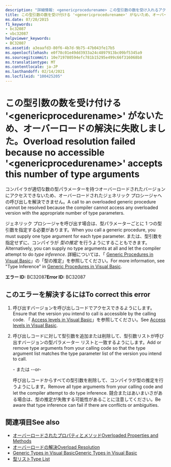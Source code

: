```yaml
---
description: "詳細情報: <genericprocedurename> この型引数の数を受け入れるアクセス可能な ' ' がないため、オーバーロードの解決に失敗しました"
title: この型引数の数を受け付ける '<genericprocedurename>' がないため、オーバーロードの解決に失敗しました。
ms.date: 07/20/2015
f1_keywords:
- bc32087
- vbc32087
helpviewer_keywords:
- BC32087
ms.assetid: a3eaafd3-80f6-4b7d-9b75-47b043fe17b5
ms.openlocfilehash: e0f78c01e49dd3933a24c4897913bc09bf5345a9
ms.sourcegitcommit: 10e719780594efc781b15295e499c66f316068b8
ms.translationtype: MT
ms.contentlocale: ja-JP
ms.lasthandoff: 02/14/2021
ms.locfileid: "100425205"
---
```

# <a name="overload-resolution-failed-because-no-accessible-genericprocedurename-accepts-this-number-of-type-arguments"></a><span data-ttu-id="be274-103">この型引数の数を受け付ける '\<genericprocedurename>' がないため、オーバーロードの解決に失敗しました。</span><span class="sxs-lookup"><span data-stu-id="be274-103">Overload resolution failed because no accessible '\<genericprocedurename>' accepts this number of type arguments</span></span>

<span data-ttu-id="be274-104">コンパイラが適切な数の型パラメーターを持つオーバーロードされたバージョンにアクセスできないため、オーバーロードされたジェネリック プロシージャへの呼び出しを解決できません。</span><span class="sxs-lookup"><span data-stu-id="be274-104">A call to an overloaded generic procedure cannot be resolved because the compiler cannot access any overloaded version with the appropriate number of type parameters.</span></span>  
  
 <span data-ttu-id="be274-105">ジェネリック プロシージャを呼び出す場合は、型パラメーターごとに 1 つの型引数を指定する必要があります。</span><span class="sxs-lookup"><span data-stu-id="be274-105">When you call a generic procedure, you must supply one type argument for each type parameter.</span></span> <span data-ttu-id="be274-106">または、型引数を指定せずに、コンパイラが *型の推定* を行うようにすることもできます。</span><span class="sxs-lookup"><span data-stu-id="be274-106">Alternatively, you can supply no type arguments at all and let the compiler attempt to do *type inference*.</span></span> <span data-ttu-id="be274-107">詳細については、「 [Generic Procedures in Visual Basic](../programming-guide/language-features/data-types/generic-procedures.md)」の「型の推定」を参照してください。</span><span class="sxs-lookup"><span data-stu-id="be274-107">For more information, see "Type Inference" in [Generic Procedures in Visual Basic](../programming-guide/language-features/data-types/generic-procedures.md).</span></span>  
  
 <span data-ttu-id="be274-108">**エラー ID:** BC32087</span><span class="sxs-lookup"><span data-stu-id="be274-108">**Error ID:** BC32087</span></span>  
  
## <a name="to-correct-this-error"></a><span data-ttu-id="be274-109">このエラーを解決するには</span><span class="sxs-lookup"><span data-stu-id="be274-109">To correct this error</span></span>  
  
1. <span data-ttu-id="be274-110">呼び出すバージョンを呼び出しコードでアクセスできるようにします。</span><span class="sxs-lookup"><span data-stu-id="be274-110">Ensure that the version you intend to call is accessible by the calling code.</span></span> <span data-ttu-id="be274-111">「 [Access levels in Visual Basic](../programming-guide/language-features/declared-elements/access-levels.md)」を参照してください。</span><span class="sxs-lookup"><span data-stu-id="be274-111">See [Access levels in Visual Basic](../programming-guide/language-features/declared-elements/access-levels.md).</span></span>  
  
2. <span data-ttu-id="be274-112">呼び出しコードに対して型引数を追加または削除して、型引数リストが呼び出すバージョンの型パラメーター リストと一致するようにします。</span><span class="sxs-lookup"><span data-stu-id="be274-112">Add or remove type arguments from your calling code so that the type argument list matches the type parameter list of the version you intend to call.</span></span>  
  
     <span data-ttu-id="be274-113">- または -</span><span class="sxs-lookup"><span data-stu-id="be274-113">-or-</span></span>  
  
     <span data-ttu-id="be274-114">呼び出しコードからすべての型引数を削除して、コンパイラが型の推定を行うようにします。</span><span class="sxs-lookup"><span data-stu-id="be274-114">Remove all type arguments from your calling code and let the compiler attempt to do type inference.</span></span> <span data-ttu-id="be274-115">競合またはあいまいさがある場合は、型の推定が失敗する可能性があることに注意してください。</span><span class="sxs-lookup"><span data-stu-id="be274-115">Be aware that type inference can fail if there are conflicts or ambiguities.</span></span>  
  
## <a name="see-also"></a><span data-ttu-id="be274-116">関連項目</span><span class="sxs-lookup"><span data-stu-id="be274-116">See also</span></span>

- [<span data-ttu-id="be274-117">オーバーロードされたプロパティとメソッド</span><span class="sxs-lookup"><span data-stu-id="be274-117">Overloaded Properties and Methods</span></span>](../programming-guide/language-features/objects-and-classes/overloaded-properties-and-methods.md)
- [<span data-ttu-id="be274-118">オーバーロードの解決</span><span class="sxs-lookup"><span data-stu-id="be274-118">Overload Resolution</span></span>](../programming-guide/language-features/procedures/overload-resolution.md)
- [<span data-ttu-id="be274-119">Generic Types in Visual Basic</span><span class="sxs-lookup"><span data-stu-id="be274-119">Generic Types in Visual Basic</span></span>](../programming-guide/language-features/data-types/generic-types.md)
- [<span data-ttu-id="be274-120">型リスト</span><span class="sxs-lookup"><span data-stu-id="be274-120">Type List</span></span>](../language-reference/statements/type-list.md)
